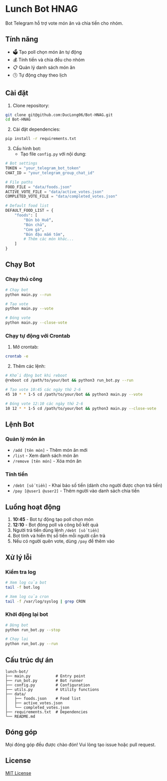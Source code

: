 # Lunch Bot HNAG

Bot Telegram hỗ trợ vote món ăn và chia tiền cho nhóm.

## Tính năng

- 🗳️ Tạo poll chọn món ăn tự động
- 💰 Tính tiền và chia đều cho nhóm
- 📋 Quản lý danh sách món ăn
- 🕒 Tự động chạy theo lịch

## Cài đặt

1. Clone repository:
```bash
git clone git@github.com:DucLong06/Bot-HNAG.git
cd Bot-HNAG
```

2. Cài đặt dependencies:
```bash
pip install -r requirements.txt
```

3. Cấu hình bot:
   - Tạo file `config.py` với nội dung:
```python
# Bot settings
TOKEN = "your_telegram_bot_token"
CHAT_ID = "your_telegram_group_chat_id"

# File paths
FOOD_FILE = "data/foods.json"
ACTIVE_VOTE_FILE = "data/active_votes.json"
COMPLETED_VOTE_FILE = "data/completed_votes.json"

# Default food list
DEFAULT_FOOD_LIST = {
    "foods": [
        "Bún bò Huế",
        "Bún chả",
        "Cơm gà",
        "Bún đậu mắm tôm",
        # Thêm các món khác...
    ]
}
```

## Chạy Bot

### Chạy thủ công
```bash
# Chạy bot
python main.py --run

# Tạo vote
python main.py --vote

# Đóng vote
python main.py --close-vote
```

### Chạy tự động với Crontab

1. Mở crontab:
```bash
crontab -e
```

2. Thêm các lệnh:
```bash
# Khởi động bot khi reboot
@reboot cd /path/to/your/bot && python3 run_bot.py --run

# Tạo vote 10:45 các ngày thứ 2-6
45 10 * * 1-5 cd /path/to/your/bot && python3 main.py --vote

# Đóng vote 12:10 các ngày thứ 2-6
10 12 * * 1-5 cd /path/to/your/bot && python3 main.py --close-vote
```

## Lệnh Bot

### Quản lý món ăn
- `/add [tên món]` - Thêm món ăn mới
- `/list` - Xem danh sách món ăn
- `/remove [tên món]` - Xóa món ăn

### Tính tiền
- `/debt [số tiền]` - Khai báo số tiền (dành cho người được chọn trả tiền)
- `/pay [@user1 @user2]` - Thêm người vào danh sách chia tiền

## Luồng hoạt động

1. **10:45** - Bot tự động tạo poll chọn món
2. **12:10** - Bot đóng poll và công bố kết quả
3. Người trả tiền dùng lệnh `/debt [số tiền]`
4. Bot tính và hiển thị số tiền mỗi người cần trả
5. Nếu có người quên vote, dùng `/pay` để thêm vào

## Xử lý lỗi

### Kiểm tra log
```bash
# Xem log của bot
tail -f bot.log

# Xem log của cron
tail -f /var/log/syslog | grep CRON
```

### Khởi động lại bot
```bash
# Dừng bot
python run_bot.py --stop

# Chạy lại
python run_bot.py --run
```

## Cấu trúc dự án
```
lunch-bot/
├── main.py           # Entry point
├── run_bot.py        # Bot runner
├── config.py         # Configuration
├── utils.py          # Utility functions
├── data/            
│   ├── foods.json    # Food list
│   ├── active_votes.json
│   └── completed_votes.json
├── requirements.txt  # Dependencies
└── README.md
```

## Đóng góp

Mọi đóng góp đều được chào đón! Vui lòng tạo issue hoặc pull request.

## License

[MIT License](LICENSE)
